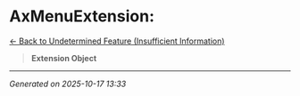 # AxMenuExtension: 

[← Back to Undetermined Feature (Insufficient Information)](../README.md)

> **Extension Object**

---

*Generated on 2025-10-17 13:33*
